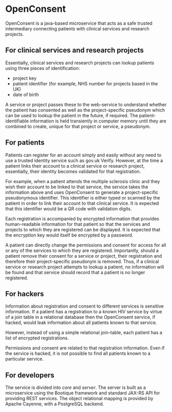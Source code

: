 # OpenConsent

OpenConsent is a java-based microservice that acts as a safe trusted intermediary connecting patients with clinical services and research projects.

## For clinical services and research projects

Essentially, clinical services and research projects can lookup patients using three pieces of identification:

- project key
- patient identifier (for example, NHS number for projects based in the UK)
- date of birth

A service or project passes these to the web-service to understand whether the patient has consented as well as the project-specific pseudonym which can be used to lookup the patient in the future, if required. The patient-identifiable information is held transiently in computer memory until they are combined to create, unique for that project or service, a pseudonym.

## For patients

Patients can register for an account simply and easily without any need to use a trusted identity service such as gov.uk Verify. However, at the time a patient links their account to a clinical service or research project, essentially, their identity becomes validated for that registration. 

For example, when a patient attends the multiple sclerosis clinic and they wish their account to be linked to that service, the service takes the information above and uses OpenConsent to generate a project-specific pseudonymous identifier. This identifier is either typed or scanned by the patient in order to link their account to that clinical service. It is expected that this identifier would be a QR code with validation digits.

Each registration is accompanied by encrypted information that provides human-readable information for that patient so that the services and projects to which they are registered can be displayed. It is expected that the encryption key would itself be encrypted by a password.

A patient can directly change the permissions and consent for access for all or any of the services to which they are registered.  Importantly, should a patient remove their consent for a service or project, their registration and therefore their project-specific pseudonym is removed. Thus, if a clinical service or research project attempts to lookup a patient, no information will be found and that service should record that a patient is no longer registered.

## For hackers

Information about registration and consent to different services is sensitive information. If a patient has a registration to a known HIV service by virtue of a join table in a relational database then the OpenConsent service, if hacked, would leak information about all patients known to that service.

However, instead of using a simple relational join-table, each patient has a list of encrypted registrations.

Permissions and consent are related to that registration information. Even if the service is hacked, it is not possible to find all patients known to a particular service.


## For developers

The service is divided into *core* and *server*. The server is built as a microservice using the Bootique framework and standard JAX-RS API for providing REST services. The object relational mapping is provided by Apache Cayenne, with a PostgreSQL backend.
